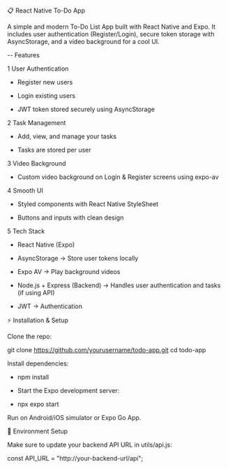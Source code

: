 📋 React Native To-Do App

A simple and modern To-Do List App built with React Native and Expo.
It includes user authentication (Register/Login), secure token storage with AsyncStorage, and a video background for a cool UI.

-- Features

1 User Authentication

* Register new users

* Login existing users

* JWT token stored securely using AsyncStorage

2 Task Management

* Add, view, and manage your tasks

* Tasks are stored per user

3 Video Background

* Custom video background on Login & Register screens using expo-av

4 Smooth UI

* Styled components with React Native StyleSheet

* Buttons and inputs with clean design

5 Tech Stack

* React Native (Expo)

* AsyncStorage → Store user tokens locally

* Expo AV → Play background videos

* Node.js + Express (Backend) → Handles user authentication and tasks (if using API)

* JWT → Authentication

⚡ Installation & Setup

Clone the repo:

git clone https://github.com/yourusername/todo-app.git
cd todo-app


Install dependencies:

* npm install

* Start the Expo development server:

* npx expo start


Run on Android/iOS simulator or Expo Go App.

🔑 Environment Setup

Make sure to update your backend API URL in utils/api.js:

const API_URL = "http://your-backend-url/api";
